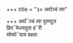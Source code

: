 +++
title = "३० अर्वाञ्चं त्वा"

+++
अर्वा᳓ञ्चं त्वा पुरुष्टुत  
प्रिय᳓मेधस्तुता ह᳓री  
सोमपे᳓याय वक्षतः